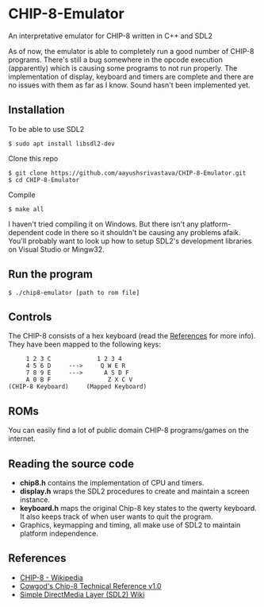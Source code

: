 # CHIP-8-Emulator
An interpretative emulator for CHIP-8 written in C++ and SDL2

As of now, the emulator is able to completely run a good number of CHIP-8 programs. There's still a bug somewhere in the opcode execution (apparently) which is causing some programs to not run properly. The implementation of display, keyboard and timers are complete and there are no issues with them as far as I know. Sound hasn't been implemented yet.

## Installation
To be able to use SDL2
```
$ sudo apt install libsdl2-dev
```
Clone this repo
```
$ git clone https://github.com/aayushsrivastava/CHIP-8-Emulator.git
$ cd CHIP-8-Emulator
```
Compile
```
$ make all
```
I haven't tried compiling it on Windows. But there isn't any platform-dependent code in there so it shouldn't be causing any problems afaik. You'll probably want to look up how to setup SDL2's development libraries on Visual Studio or Mingw32.

## Run the program
```
$ ./chip8-emulator [path to rom file]
```

## Controls
The CHIP-8 consists of a hex keyboard (read the [References](https://github.com/aayushsrivastava/CHIP-8-Emulator#references) for more info). They have been mapped to the following keys: 
```
     1 2 3 C             1 2 3 4
     4 5 6 D     --->     Q W E R
     7 8 9 E     --->      A S D F
     A 0 B F                Z X C V
(CHIP-8 Keyboard)     (Mapped Keyboard)
```

## ROMs
You can easily find a lot of public domain CHIP-8 programs/games on the internet. 

## Reading the source code
* **chip8.h** contains the implementation of CPU and timers.
* **display.h** wraps the SDL2 procedures to create and maintain a screen instance.
* **keyboard.h** maps the original Chip-8 key states to the qwerty keyboard. It also keeps track of when user wants to quit the program.
* Graphics, keymapping and timing, all make use of SDL2 to maintain platform independence.

## References
* [CHIP-8 - Wikipedia](https://en.wikipedia.org/wiki/CHIP-8)
* [Cowgod's Chip-8 Technical Reference v1.0](http://devernay.free.fr/hacks/chip8/C8TECH10.HTM)
* [Simple DirectMedia Layer (SDL2) Wiki](https://wiki.libsdl.org/CategoryAPI)
